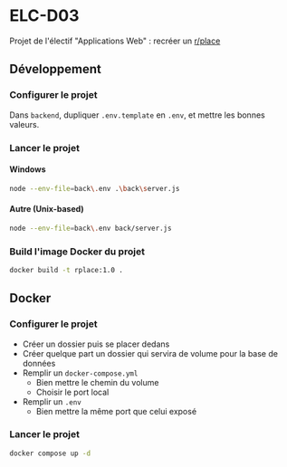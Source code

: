 # ELC-D03

Projet de l'électif "Applications Web" : recréer un [r/place](https://en.wikipedia.org/wiki/R/place)

## Développement

### Configurer le projet

Dans `backend`, dupliquer `.env.template` en `.env`, et mettre les bonnes valeurs.

### Lancer le projet

#### Windows

```sh
node --env-file=back\.env .\back\server.js
```

#### Autre (Unix-based)

```sh
node --env-file=back\.env back/server.js
```

### Build l'image Docker du projet

```sh
docker build -t rplace:1.0 .
```

## Docker

### Configurer le projet

* Créer un dossier puis se placer dedans
* Créer quelque part un dossier qui servira de volume pour la base de données
* Remplir un `docker-compose.yml`
    * Bien mettre le chemin du volume
    * Choisir le port local
* Remplir un `.env`
    * Bien mettre la même port que celui exposé

### Lancer le projet

```sh
docker compose up -d
```